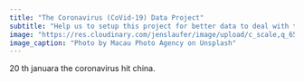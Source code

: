 ```yaml
---
title: "The Coronavirus (CoVid-19) Data Project"
subtitle: "Help us to setup this project for better data to deal with the global thread"
image: "https://res.cloudinary.com/jenslaufer/image/upload/c_scale,q_65,w_800/v1583135859/macau-photo-agency-GxYVbjMOvi8-unsplash.jpg"
image_caption: "Photo by Macau Photo Agency on Unsplash"
---
```


20 th januara the coronavirus hit china.
